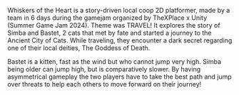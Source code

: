 Whiskers of the Heart is a story-driven local coop 2D platformer, made by a team in 6 days during the gamejam organized by TheXPlace x Unity (Summer Game Jam 2024).  Theme was TRAVEL! It explores the story of Simba and Bastet, 2 cats that met by fate and started a journey to the Ancient City of Cats. While traveling, they encounter a dark secret regarding one of their local deities, The Goddess of Death.

Bastet is a kitten, fast as the wind but who cannot jump very high. Simba being older can jump high, but is comparatively slower. By having asymmetrical gameplay the two players have to take the best path and jump over threats to help each others to move forward on their journey!
